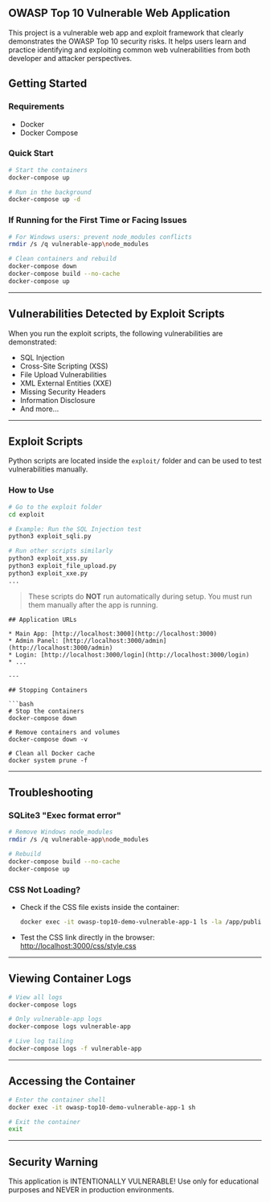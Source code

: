 ## OWASP Top 10 Vulnerable Web Application

This project is a vulnerable web app and exploit framework that clearly demonstrates the OWASP Top 10 security risks. It helps users learn and practice identifying and exploiting common web vulnerabilities from both developer and attacker perspectives.

## Getting Started

### Requirements

- Docker  
- Docker Compose

### Quick Start

```bash
# Start the containers
docker-compose up

# Run in the background
docker-compose up -d
````

### If Running for the First Time or Facing Issues

```bash
# For Windows users: prevent node_modules conflicts
rmdir /s /q vulnerable-app\node_modules

# Clean containers and rebuild
docker-compose down
docker-compose build --no-cache
docker-compose up
```

---

## Vulnerabilities Detected by Exploit Scripts

When you run the exploit scripts, the following vulnerabilities are demonstrated:

* SQL Injection
* Cross-Site Scripting (XSS)
* File Upload Vulnerabilities
* XML External Entities (XXE)
* Missing Security Headers
* Information Disclosure
* And more...

---

## Exploit Scripts

Python scripts are located inside the `exploit/` folder and can be used to test vulnerabilities manually.

### How to Use

```bash
# Go to the exploit folder
cd exploit

# Example: Run the SQL Injection test
python3 exploit_sqli.py

# Run other scripts similarly
python3 exploit_xss.py
python3 exploit_file_upload.py
python3 exploit_xxe.py
...
```

> These scripts do **NOT** run automatically during setup. You must run them manually after the app is running.

```
## Application URLs

* Main App: [http://localhost:3000](http://localhost:3000)
* Admin Panel: [http://localhost:3000/admin](http://localhost:3000/admin)
* Login: [http://localhost:3000/login](http://localhost:3000/login)
* ...

---

## Stopping Containers

```bash
# Stop the containers
docker-compose down

# Remove containers and volumes
docker-compose down -v

# Clean all Docker cache
docker system prune -f
```

---

## Troubleshooting

### SQLite3 "Exec format error"

```bash
# Remove Windows node_modules
rmdir /s /q vulnerable-app\node_modules

# Rebuild
docker-compose build --no-cache
docker-compose up
```

### CSS Not Loading?

* Check if the CSS file exists inside the container:

  ```bash
  docker exec -it owasp-top10-demo-vulnerable-app-1 ls -la /app/public/css/
  ```
* Test the CSS link directly in the browser:
  [http://localhost:3000/css/style.css](http://localhost:3000/css/style.css)

---

## Viewing Container Logs

```bash
# View all logs
docker-compose logs

# Only vulnerable-app logs
docker-compose logs vulnerable-app

# Live log tailing
docker-compose logs -f vulnerable-app
```

---

## Accessing the Container

```bash
# Enter the container shell
docker exec -it owasp-top10-demo-vulnerable-app-1 sh

# Exit the container
exit
```

---

## Security Warning

This application is INTENTIONALLY VULNERABLE! Use only for educational purposes and NEVER in production environments.



